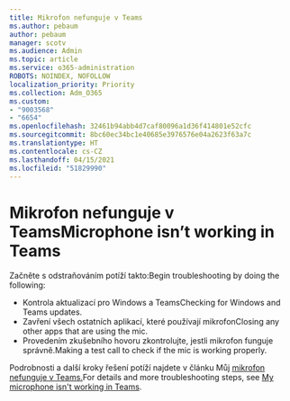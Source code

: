 ```yaml
---
title: Mikrofon nefunguje v Teams
ms.author: pebaum
author: pebaum
manager: scotv
ms.audience: Admin
ms.topic: article
ms.service: o365-administration
ROBOTS: NOINDEX, NOFOLLOW
localization_priority: Priority
ms.collection: Adm_O365
ms.custom:
- "9003568"
- "6654"
ms.openlocfilehash: 32461b94abb4d7caf80096a1d36f414801e52cfc
ms.sourcegitcommit: 8bc60ec34bc1e40685e3976576e04a2623f63a7c
ms.translationtype: HT
ms.contentlocale: cs-CZ
ms.lasthandoff: 04/15/2021
ms.locfileid: "51829990"
---
```

# <a name="microphone-isnt-working-in-teams"></a><span data-ttu-id="b6262-102">Mikrofon nefunguje v Teams</span><span class="sxs-lookup"><span data-stu-id="b6262-102">Microphone isn’t working in Teams</span></span>

<span data-ttu-id="b6262-103">Začněte s odstraňováním potíží takto:</span><span class="sxs-lookup"><span data-stu-id="b6262-103">Begin troubleshooting by doing the following:</span></span>

- <span data-ttu-id="b6262-104">Kontrola aktualizací pro Windows a Teams</span><span class="sxs-lookup"><span data-stu-id="b6262-104">Checking for Windows and Teams updates.</span></span>
- <span data-ttu-id="b6262-105">Zavření všech ostatních aplikací, které používají mikrofon</span><span class="sxs-lookup"><span data-stu-id="b6262-105">Closing any other apps that are using the mic.</span></span>
- <span data-ttu-id="b6262-106">Provedením zkušebního hovoru zkontrolujte, jestli mikrofon funguje správně.</span><span class="sxs-lookup"><span data-stu-id="b6262-106">Making a test call to check if the mic is working properly.</span></span>

<span data-ttu-id="b6262-107">Podrobnosti a další kroky řešení potíží najdete v článku Můj [mikrofon nefunguje v Teams.](https://support.microsoft.com/office/666d1123-9dd0-4a31-ad2e-a758b204f33a)</span><span class="sxs-lookup"><span data-stu-id="b6262-107">For details and more troubleshooting steps, see [My microphone isn't working in Teams](https://support.microsoft.com/office/666d1123-9dd0-4a31-ad2e-a758b204f33a).</span></span>
